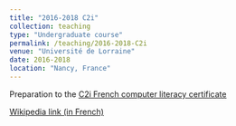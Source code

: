 ```yaml
---
title: "2016-2018 C2i"
collection: teaching
type: "Undergraduate course"
permalink: /teaching/2016-2018-C2i
venue: "Université de Lorraine"
date: 2016-2018
location: "Nancy, France"
---
```


Preparation to the [C2i French computer literacy certificate](https://www.education.gouv.fr/node/284519)

[Wikipedia link (in French)](https://fr.wikipedia.org/wiki/Certificat_informatique_et_internet)
